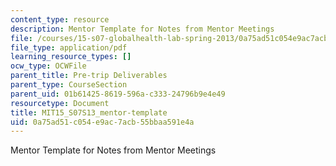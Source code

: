 ```yaml
---
content_type: resource
description: Mentor Template for Notes from Mentor Meetings
file: /courses/15-s07-globalhealth-lab-spring-2013/0a75ad51c054e9ac7acb55bbaa591e4a_MIT15_S07S13_mentor-template.pdf
file_type: application/pdf
learning_resource_types: []
ocw_type: OCWFile
parent_title: Pre-trip Deliverables
parent_type: CourseSection
parent_uid: 01b61425-8619-596a-c333-24796b9e4e49
resourcetype: Document
title: MIT15_S07S13_mentor-template
uid: 0a75ad51-c054-e9ac-7acb-55bbaa591e4a
---
```

Mentor Template for Notes from Mentor Meetings


